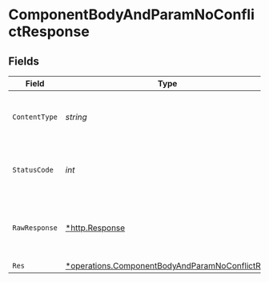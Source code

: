 # ComponentBodyAndParamNoConflictResponse


## Fields

| Field                                                                                                           | Type                                                                                                            | Required                                                                                                        | Description                                                                                                     |
| --------------------------------------------------------------------------------------------------------------- | --------------------------------------------------------------------------------------------------------------- | --------------------------------------------------------------------------------------------------------------- | --------------------------------------------------------------------------------------------------------------- |
| `ContentType`                                                                                                   | *string*                                                                                                        | :heavy_check_mark:                                                                                              | HTTP response content type for this operation                                                                   |
| `StatusCode`                                                                                                    | *int*                                                                                                           | :heavy_check_mark:                                                                                              | HTTP response status code for this operation                                                                    |
| `RawResponse`                                                                                                   | [*http.Response](https://pkg.go.dev/net/http#Response)                                                          | :heavy_minus_sign:                                                                                              | Raw HTTP response; suitable for custom response parsing                                                         |
| `Res`                                                                                                           | [*operations.ComponentBodyAndParamNoConflictRes](../../models/operations/componentbodyandparamnoconflictres.md) | :heavy_minus_sign:                                                                                              | OK                                                                                                              |